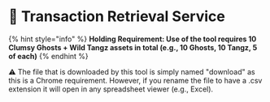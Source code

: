 # 🔎 Transaction Retrieval Service

{% hint style="info" %}
**Holding Requirement: Use of the tool requires 10 Clumsy Ghosts + Wild Tangz assets in total (e.g., 10 Ghosts, 10 Tangz, 5 of each)**
{% endhint %}

:warning: The file that is downloaded by this tool is simply named "download" as this is a Chrome requirement.  However, if you rename the file to have a .csv extension it will open in any spreadsheet viewer (e.g., Excel).
